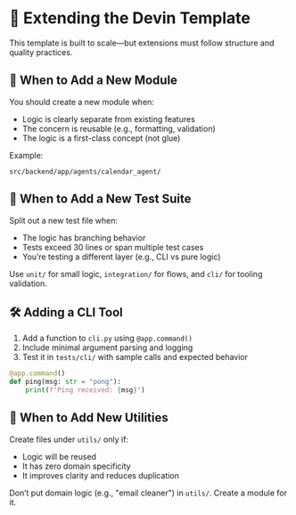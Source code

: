 # 🧩 Extending the Devin Template

This template is built to scale—but extensions must follow structure and quality practices.

## 🧱 When to Add a New Module

You should create a new module when:

-   Logic is clearly separate from existing features
-   The concern is reusable (e.g., formatting, validation)
-   The logic is a first-class concept (not glue)

Example:

```
src/backend/app/agents/calendar_agent/
```

## 🧪 When to Add a New Test Suite

Split out a new test file when:

-   The logic has branching behavior
-   Tests exceed 30 lines or span multiple test cases
-   You’re testing a different layer (e.g., CLI vs pure logic)

Use `unit/` for small logic, `integration/` for flows, and `cli/` for tooling validation.

## 🛠️ Adding a CLI Tool

1. Add a function to `cli.py` using `@app.command()`
2. Include minimal argument parsing and logging
3. Test it in `tests/cli/` with sample calls and expected behavior

```python
@app.command()
def ping(msg: str = "pong"):
    print(f"Ping received: {msg}")
```

## 🧩 When to Add New Utilities

Create files under `utils/` only if:

-   Logic will be reused
-   It has zero domain specificity
-   It improves clarity and reduces duplication

Don’t put domain logic (e.g., "email cleaner") in `utils/`. Create a module for it.

